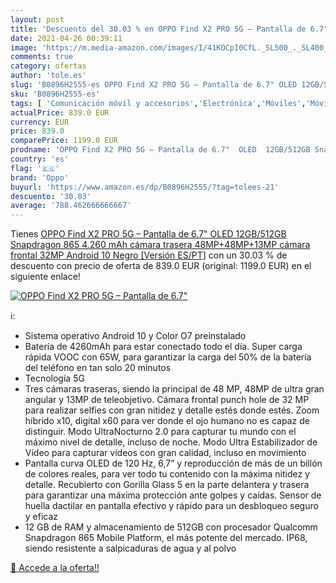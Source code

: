 ```yaml
---
layout: post
title: 'Descuento del 30.03 % en OPPO Find X2 PRO 5G – Pantalla de 6.7"  '
date: 2021-04-26 00:39:11
image: 'https://m.media-amazon.com/images/I/41KOCpI0CfL._SL500_._SL400_.jpg'
comments: true
category: ofertas
author: 'tole.es'
slug: 'B0896H2555-es OPPO Find X2 PRO 5G – Pantalla de 6.7" OLED 12GB/512GB...'
sku: 'B0896H2555-es'
tags: [ 'Comunicación móvil y accesorios','Electrónica','Móviles','Móviles y smartphones libres','android','oppo', ]
actualPrice: 839.0 EUR
currency: EUR
price: 839.0
comparePrice: 1199.0 EUR
prodname: 'OPPO Find X2 PRO 5G – Pantalla de 6.7"  OLED  12GB/512GB Snapdragon 865  4.260 mAh  cámara trasera 48MP+48MP+13MP  cámara frontal 32MP  Android 10   Negro [Versión ES/PT]'
country: 'es'
flag: '🇪🇸'
brand: 'Oppo'
buyurl: 'https://www.amazon.es/dp/B0896H2555/?tag=tolees-21'
descuento: '30.03'
average: '788.462666666667'
---
```


Tienes [OPPO Find X2 PRO 5G – Pantalla de 6.7"  OLED  12GB/512GB Snapdragon 865  4.260 mAh  cámara trasera 48MP+48MP+13MP  cámara frontal 32MP  Android 10   Negro [Versión ES/PT]](https://www.amazon.es/dp/B0896H2555/?tag=tolees-21) con un 30.03 % de descuento con precio de oferta de 839.0 EUR (original: 1199.0 EUR) en el siguiente enlace!

[![OPPO Find X2 PRO 5G – Pantalla de 6.7"  ](https://m.media-amazon.com/images/I/41KOCpI0CfL._SL500_._SL400_.jpg)](https://www.amazon.es/dp/B0896H2555/?tag=tolees-21)

ℹ️:

- Sistema operativo Android 10 y Color O7 preinstalado
- Batería de 4260mAh para estar conectado todo el día. Super carga rápida VOOC con 65W, para garantizar la carga del 50% de la batería del teléfono en tan solo 20 minutos
- Tecnología 5G
- Tres cámaras traseras, siendo la principal de 48 MP, 48MP de ultra gran angular y 13MP de teleobjetivo. Cámara frontal punch hole de 32 MP para realizar selfies con gran nitidez y detalle estés donde estés. Zoom híbrido x10, digital x60 para ver donde el ojo humano no es capaz de distinguir. Modo UltraNocturno 2.0 para capturar tu mundo con el máximo nivel de detalle, incluso de noche. Modo Ultra Estabilizador de Vídeo para capturar vídeos con gran calidad, incluso en movimiento
- Pantalla curva OLED de 120 Hz, 6,7” y reproducción de más de un billón de colores reales, para ver todo tu contenido con la máxima nitidez y detalle. Recubierto con Gorilla Glass 5 en la parte delantera y trasera para garantizar una máxima protección ante golpes y caídas. Sensor de huella dactilar en pantalla efectivo y rápido para un desbloqueo seguro y eficaz
- 12 GB de RAM y almacenamiento de 512GB con procesador Qualcomm Snapdragon 865 Mobile Platform, el más potente del mercado. IP68, siendo resistente a salpicaduras de agua y al polvo

[🛒 Accede a la oferta!!](https://www.amazon.es/dp/B0896H2555/?tag=tolees-21)
